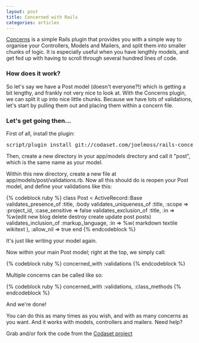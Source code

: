 ```yaml
--- 
layout: post
title: Concerned with Rails
categories: articles
---
```

<p><a href="http://codaset.com/joelmoss/rails-concerns">Concerns</a> is a simple Rails plugin that provides you with a simple way to organise your Controllers, Models and Mailers, and split them into smaller chunks of logic. It is especially useful when you have lengthly models, and get fed up with having to scroll through several hundred lines of code.</p>

<h3>How does it work?</h3>

<p>So let's say we have a Post model (doesn't everyone?!) which is getting a bit lengthy, and frankly not very nice to look at. With the Concerns plugin, we can split it up into nice little chunks. Because we have lots of validations, let's start by pulling them out and placing them within a concern file.</p>

<h3>Let's get going then...</h3>

<p>First of all, install the plugin:</p>

<div class="highlight"><pre>
script/plugin install git://codaset.com/joelmoss/rails-concerns.git
</pre></div>

<p>Then, create a new directory in your app/models drectory and call it "post", which is the same name as your model.</p>

<p>Within this new directory, create a new file at app/models/post/validations.rb. Now all this should do is reopen your Post model, and define your validations like this:</p>

{% codeblock ruby %}
class Post < ActiveRecord::Base
  validates_presence_of :title, :body
  validates_uniqueness_of :title, :scope => :project_id, :case_sensitive => false
  validates_exclusion_of :title, :in => %w(edit new blog delete destroy create update post posts)
  validates_inclusion_of :markup_language, :in => %w( markdown textile wikitext ), :allow_nil => true
end
{% endcodeblock %}

<p>It's just like writing your model again.</p>

<p>Now within your main Post model; right at the top, we simply call:</p>

{% codeblock ruby %}
concerned_with :validations
{% endcodeblock %}

<p>Multiple concerns can be called like so:</p>

{% codeblock ruby %}
concerned_with :validations, :class_methods
{% endcodeblock %}

<p>And we're done!</p>

<p>You can do this as many times as you wish, and with as many concerns as you want. And it works with models, controllers and mailers.
Need help?</p>

<p>Grab and/or fork the code from the <a href="http://codaset.com/joelmoss/rails-concerns">Codaset project</a></p>

